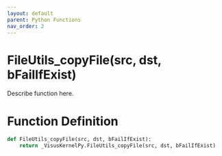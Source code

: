 ```yaml
---
layout: default
parent: Python Functions
nav_order: 2
---
```


# FileUtils_copyFile(src, dst, bFailIfExist)

Describe function here.

# Function Definition

```python
def FileUtils_copyFile(src, dst, bFailIfExist):
    return _VisusKernelPy.FileUtils_copyFile(src, dst, bFailIfExist)
```